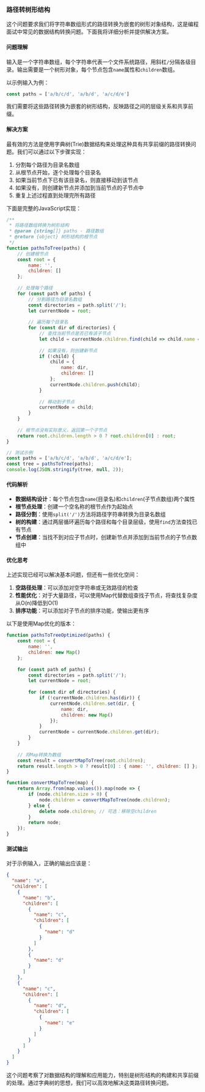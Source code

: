 ### 路径转树形结构

这个问题要求我们将字符串数组形式的路径转换为嵌套的树形对象结构，这是编程面试中常见的数据结构转换问题。下面我将详细分析并提供解决方案。

#### 问题理解

输入是一个字符串数组，每个字符串代表一个文件系统路径，用斜杠`/`分隔各级目录。输出需要是一个树形对象，每个节点包含`name`属性和`children`数组。

以示例输入为例：
```javascript
const paths = ['a/b/c/d', 'a/b/d', 'a/c/d/e']
```

我们需要将这些路径转换为嵌套的树形结构，反映路径之间的层级关系和共享前缀。

#### 解决方案

最有效的方法是使用字典树(Trie)数据结构来处理这种具有共享前缀的路径转换问题。我们可以通过以下步骤实现：

1. 分割每个路径为目录名数组
2. 从根节点开始，逐个处理每个目录名
3. 如果当前节点下已有该目录名，则直接移动到该节点
4. 如果没有，则创建新节点并添加到当前节点的子节点中
5. 重复上述过程直到处理完所有路径

下面是完整的JavaScript实现：

```javascript
/**
 * 将路径数组转换为树形结构
 * @param {string[]} paths - 路径数组
 * @return {object} 树形结构的根节点
 */
function pathsToTree(paths) {
    // 创建根节点
    const root = {
        name: '',
        children: []
    };
    
    // 处理每个路径
    for (const path of paths) {
        // 分割路径为目录名数组
        const directories = path.split('/');
        let currentNode = root;
        
        // 遍历每个目录名
        for (const dir of directories) {
            // 查找当前节点是否已有该子节点
            let child = currentNode.children.find(child => child.name === dir);
            
            // 如果没有，则创建新节点
            if (!child) {
                child = {
                    name: dir,
                    children: []
                };
                currentNode.children.push(child);
            }
            
            // 移动到子节点
            currentNode = child;
        }
    }
    
    // 根节点没有实际意义，返回第一个子节点
    return root.children.length > 0 ? root.children[0] : root;
}

// 测试示例
const paths = ['a/b/c/d', 'a/b/d', 'a/c/d/e'];
const tree = pathsToTree(paths);
console.log(JSON.stringify(tree, null, 2));
```

#### 代码解析

- **数据结构设计**：每个节点包含`name`(目录名)和`children`(子节点数组)两个属性
- **根节点处理**：创建一个空名称的根节点作为起始点
- **路径分割**：使用`split('/')`方法将路径字符串转换为目录名数组
- **树的构建**：通过两层循环遍历每个路径和每个目录层级，使用`find`方法查找已有节点
- **节点创建**：当找不到对应子节点时，创建新节点并添加到当前节点的子节点数组中

#### 优化思考

上述实现已经可以解决基本问题，但还有一些优化空间：

1. **空路径处理**：可以添加对空字符串或无效路径的检查
2. **性能优化**：对于大量路径，可以使用Map代替数组查找子节点，将查找复杂度从O(n)降低到O(1)
3. **排序功能**：可以添加对子节点的排序功能，使输出更有序

以下是使用Map优化的版本：

```javascript
function pathsToTreeOptimized(paths) {
    const root = {
        name: '',
        children: new Map()
    };
    
    for (const path of paths) {
        const directories = path.split('/');
        let currentNode = root;
        
        for (const dir of directories) {
            if (!currentNode.children.has(dir)) {
                currentNode.children.set(dir, {
                    name: dir,
                    children: new Map()
                });
            }
            currentNode = currentNode.children.get(dir);
        }
    }
    
    // 将Map转换为数组
    const result = convertMapToTree(root.children);
    return result.length > 0 ? result[0] : { name: '', children: [] };
}

function convertMapToTree(map) {
    return Array.from(map.values()).map(node => {
        if (node.children.size > 0) {
            node.children = convertMapToTree(node.children);
        } else {
            delete node.children; // 可选：移除空children
        }
        return node;
    });
}
```

#### 测试输出

对于示例输入，正确的输出应该是：

```json
{
  "name": "a",
  "children": [
    {
      "name": "b",
      "children": [
        {
          "name": "c",
          "children": [
            {
              "name": "d"
            }
          ]
        },
        {
          "name": "d"
        }
      ]
    },
    {
      "name": "c",
      "children": [
        {
          "name": "d",
          "children": [
            {
              "name": "e"
            }
          ]
        }
      ]
    }
  ]
}
```

这个问题考察了对数据结构的理解和应用能力，特别是树形结构的构建和共享前缀的处理。通过字典树的思想，我们可以高效地解决这类路径转换问题。